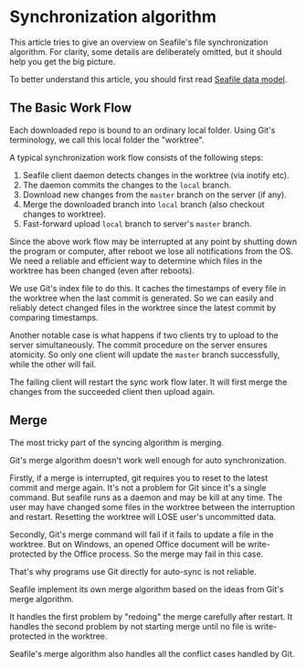 # Synchronization algorithm

This article tries to give an overview on Seafile's file synchronization algorithm. 
For clarity, some details are deliberately omitted, but it should help you get the big picture.

To better understand this article, you should first read [Seafile data model](data_model.md).

## The Basic Work Flow

Each downloaded repo is bound to an ordinary local folder. Using Git's terminology, we call this local folder the "worktree".

A typical synchronization work flow consists of the following steps:

1. Seafile client daemon detects changes in the worktree (via inotify etc).
2. The daemon commits the changes to the `local` branch.
3. Download new changes from the `master` branch on the server (if any).
4. Merge the downloaded branch into `local` branch (also checkout changes to worktree).
5. Fast-forward upload `local` branch to server's `master` branch.

Since the above work flow may be interrupted at any point by shutting down the program or computer, after reboot we lose all notifications from the OS.
We need a reliable and efficient way to determine which files in the worktree has been changed (even after reboots).

We use Git's index file to do this. It caches the timestamps of every file in the worktree when the last commit is generated. So we can easily and reliably detect changed files in the worktree since the latest commit by comparing timestamps.

Another notable case is what happens if two clients try to upload to the server simultaneously. The commit procedure on the server ensures atomicity. So only one client will update the `master` branch successfully, while the other will fail.

The failing client will restart the sync work flow later. It will first merge the changes from the succeeded client then upload again.

## Merge

The most tricky part of the syncing algorithm is merging.

Git's merge algorithm doesn't work well enough for auto synchronization.

Firstly, if a merge is interrupted, git requires you to reset to the latest commit and merge again. It's not a problem for Git since it's a single command. But seafile runs as a daemon and may be kill at any time. The user may have changed some files in the worktree between the interruption and restart. Resetting the worktree will LOSE user's uncommitted data.

Secondly, Git's merge command will fail if it fails to update a file in the worktree. But on Windows, an opened Office document will be write-protected by the Office process. So the merge may fail in this case.

That's why programs use Git directly for auto-sync is not reliable.

Seafile implement its own merge algorithm based on the ideas from Git's merge algorithm.

It handles the first problem by "redoing" the merge carefully after restart. 
It handles the second problem by not starting merge until no file is write-protected in the worktree.

Seafile's merge algorithm also handles all the conflict cases handled by Git.

